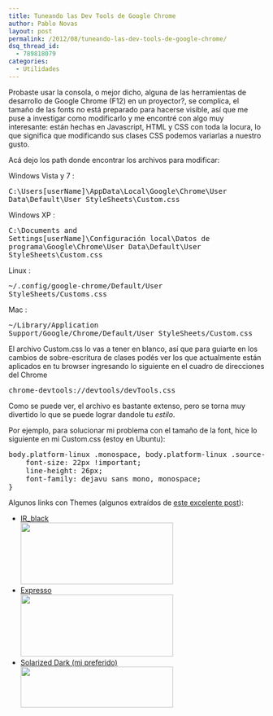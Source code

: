 ```yaml
---
title: Tuneando las Dev Tools de Google Chrome
author: Pablo Novas
layout: post
permalink: /2012/08/tuneando-las-dev-tools-de-google-chrome/
dsq_thread_id:
  - 789818079
categories:
  - Utilidades
---
```

Probaste usar la consola, o mejor dicho, alguna de las herramientas de desarrollo de Google Chrome (F12) en un proyector?, se complica, el tamaño de las fonts no está preparado para hacerse visible, así que me puse a investigar como modificarlo y me encontré con algo muy interesante: están hechas en Javascript, HTML y CSS con toda la locura, lo que significa que modificando sus clases CSS podemos variarlas a nuestro gusto.

Acá dejo los path donde encontrar los archivos para modificar:

Windows Vista y 7
:   <pre class="brush: bash; title: ; notranslate" title="">C:\Users\[userName]\AppData\Local\Google\Chrome\User Data\Default\User StyleSheets\Custom.css</pre>

Windows XP
:   <pre class="brush: bash; title: ; notranslate" title="">C:\Documents and Settings\[userName]\Configuración local\Datos de programa\Google\Chrome\User Data\Default\User StyleSheets\Custom.css</pre>

Linux
:   <pre class="brush: bash; title: ; notranslate" title="">~/.config/google-chrome/Default/User StyleSheets/Customs.css</pre>

Mac
:   <pre class="brush: bash; title: ; notranslate" title="">~/Library/Application Support/Google/Chrome/Default/User StyleSheets/Custom.css</pre>

El archivo Custom.css lo vas a tener en blanco, así que para guiarte en los cambios de sobre-escritura de clases podés ver los que actualmente están aplicados en tu browser ingresando lo siguiente en el cuadro de direcciones del Chrome 

<pre class="brush: bash; title: ; notranslate" title="">chrome-devtools://devtools/devTools.css</pre>

Como se puede ver, el archivo es bastante extenso, pero se torna muy divertido lo que se puede lograr dandole tu *estilo*.

Por ejemplo, para solucionar mi problema con el tamaño de la font, hice lo siguiente en mi Custom.css (estoy en Ubuntu):

<pre class="brush: css; title: ; notranslate" title="">body.platform-linux .monospace, body.platform-linux .source-code {
    font-size: 22px !important;
    line-height: 26px;
    font-family: dejavu sans mono, monospace;
}
</pre>

Algunos links con Themes (algunos extraídos de <a href="http://darcyclarke.me/design/skin-your-chrome-inspector/" target="_blank">este excelente post</a>):

  * <a href="https://gist.github.com/1150520" target="_blank">IR_black</a>  
    [<img src="http://fernetjs.com/wp-content/uploads/2012/08/Screen-shot-2011-08-19-at-2.06.52-PM-300x121.png" alt="" title="Screen shot 2011-08-19 at 2.06.52 PM" width="300" height="121" class="alignnone size-medium wp-image-2484" />][1] 
  * <a href="https://gist.github.com/1152045" target="_blank">Expresso</a>  
    [<img src="http://fernetjs.com/wp-content/uploads/2012/08/Style-Chrome-Inspector-3-300x122.png" alt="" title="Style Chrome Inspector-3" width="300" height="122" class="alignnone size-medium wp-image-2485" />][2] 
  * <a href="https://gist.github.com/2174604" target="_blank">Solarized Dark (mi preferido)</a>  
    [<img src="http://fernetjs.com/wp-content/uploads/2012/08/3yAuuh-300x80.jpg" alt="" title="3yAuuh" width="300" height="80" class="alignnone size-medium wp-image-2481" />][3]

 [1]: http://fernetjs.com/wp-content/uploads/2012/08/Screen-shot-2011-08-19-at-2.06.52-PM.png
 [2]: http://fernetjs.com/wp-content/uploads/2012/08/Style-Chrome-Inspector-3.png
 [3]: http://fernetjs.com/wp-content/uploads/2012/08/3yAuuh.jpg